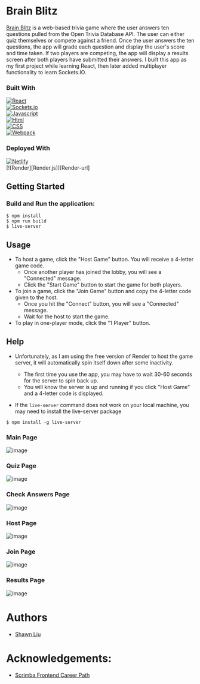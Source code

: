# Brain Blitz
[Brain Blitz](https://brain-blitz-shawnliu.netlify.app/) is a web-based trivia game where the user answers ten questions pulled from the Open Trivia Database API. The user can either quiz themselves or compete against a friend. Once the user answers the ten questions, the app will grade each question and display the user's score and time taken. If two players are competing, the app will display a results screen after both players have submitted their answers. I built this app as my first project while learning React, then later added multiplayer functionality to learn Sockets.IO.

### Built With
[![React][React.js]][React-url]\
[![Sockets.io][Sockets.js]][Sockets-url]\
[![Javascript][Javascript.js]][Javascript-url]\
[![Html][Html.js]][Html-url]\
[![CSS][CSS.js]][CSS-url]\
[![Webpack][Webpack.js]][Webpack-url]

### Deployed With
[![Netlify][Netlify.js]][Netlify-url]\
[![Render][Render.js]][Render-url]

## Getting Started
### Build and Run the application:

```
$ npm install
$ npm run build
$ live-server
````

## Usage
* To host a game, click the "Host Game" button. You will receive a 4-letter game code.
  * Once another player has joined the lobby, you will see a "Connected" message.
  * Click the "Start Game" button to start the game for both players.
* To join a game, click the "Join Game" button and copy the 4-letter code given to the host.
  * Once you hit the "Connect" button, you will see a "Connected" message.
  * Wait for the host to start the game.
* To play in one-player mode, click the "1 Player" button. 

## Help
* Unfortunately, as I am using the free version of Render to host the game server, it will automatically spin itself down after some inactivity.
  * The first time you use the app, you may have to wait 30-60 seconds for the server to spin back up.
  * You will know the server is up and running if you click "Host Game" and a 4-letter code is displayed.
    
* If the `live-server` command does not work on your local machine, you may need to install the live-server package
```
$ npm install -g live-server
````

### Main Page
![image](https://github.com/shawn8913/brain-blitz/assets/119635447/975e0918-955a-42c2-8533-69996e6c57da)

### Quiz Page
![image](https://github.com/shawn8913/brain-blitz/assets/119635447/f41bb956-4d38-416c-88b2-d90982d3a65f)

### Check Answers Page
![image](https://github.com/shawn8913/brain-blitz/assets/119635447/53c8c2a9-41d5-4502-aab8-c0063a7a1c34)

### Host Page
![image](https://github.com/shawn8913/brain-blitz/assets/119635447/f5e31b94-db77-416a-92ae-b63520a11bc6)

### Join Page
![image](https://github.com/shawn8913/brain-blitz/assets/119635447/fc3aa9c9-ef82-4812-8919-57d1aeb128c8)

### Results Page
![image](https://github.com/shawn8913/brain-blitz/assets/119635447/d87d5e6d-417c-4c7e-8adb-dbffba4a4f04)

# Authors
* [Shawn Liu](https://github.com/shawn8913)

# Acknowledgements:
* [Scrimba Frontend Career Path](https://scrimba.com/learn/frontend)

[React.js]: https://img.shields.io/badge/React-20232A?style=for-the-badge&logo=react&logoColor=61DAFB
[React-url]: https://reactjs.org/
[Sockets.js]: https://img.shields.io/badge/Sockets.io-20232A?style=for-the-badge&logo=socketdotio&logoColor=61DAFB
[Sockets-url]: https://socket.io/
[Javascript.js]: https://img.shields.io/badge/Javascript-20232A?style=for-the-badge&logo=javascript
[Javascript-url]: https://developer.mozilla.org/en-US/docs/Web/JavaScript
[Html.js]: https://img.shields.io/badge/html-20232A?style=for-the-badge&logo=html5
[Html-url]: https://developer.mozilla.org/en-US/docs/Learn/Getting_started_with_the_web/HTML_basics
[CSS.js]: https://img.shields.io/badge/css-20232A?style=for-the-badge&logo=css3
[CSS-url]: https://developer.mozilla.org/en-US/docs/Web/CSS
[Vite.js]: https://img.shields.io/badge/Vite-20232A?style=for-the-badge&logo=vite
[Vite-url]: https://vitejs.dev/
[Netlify.js]: https://img.shields.io/badge/Netlify-20232A?style=for-the-badge&logo=netlify
[Netlify-url]: https://www.netlify.com/
[Webpack.js]: https://img.shields.io/badge/Webpack-20232A?style=for-the-badge&logo=webpack
[Webpack-url]: https://webpack.js.org/
